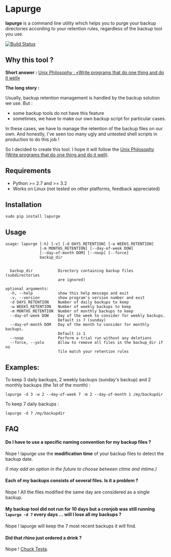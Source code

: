 # Lapurge

**lapurge** is a command line utility which helps you to purge your backup directories according to your retention rules, regardless of the backup tool you use.


[![Build Status](https://secure.travis-ci.org/madmatah/lapurge.png)](http://travis-ci.org/madmatah/lapurge)

## Why this tool ?

**Short answer :** [Unix Philosophy : «Write programs that do one thing and do it well»](http://en.wikipedia.org/wiki/Unix_philosophy)

**The long story :**

Usually, backup retention management is handled by the backup solution we use. But :
- some backup tools do not have this feature
- sometimes, we have to make our own backup script for particular cases.

In these cases, we have to manage the retention of the backup files on our own.
And honestly, I've seen too many ugly and untested shell scripts in production to do this job !


So I decided to create this tool. I hope it will follow the [Unix Philosophy (Write programs that do one thing and do it well)](http://en.wikipedia.org/wiki/Unix_philosophy).


## Requirements

- Python >= 2.7 and >= 3.2
- Works on Linux (not tested on other platforms, feedback appreciated)


## Installation

```
sudo pip install lapurge
```


## Usage

```
usage: lapurge [-h] [-v] [-d DAYS_RETENTION] [-w WEEKS_RETENTION]
               [-m MONTHS_RETENTION] [--day-of-week DOW]
               [--day-of-month DOM] [--noop] [--force]
               backup_dir


  backup_dir           Directory containing backup files (subdirectories
                       are ignored)

optional arguments:
  -h, --help           show this help message and exit
  -v, --version        show program's version number and exit
  -d DAYS_RETENTION    Number of daily backups to keep
  -w WEEKS_RETENTION   Number of weekly backups to keep
  -m MONTHS_RETENTION  Number of monthly backups to keep
  --day-of-week DOW    Day of the week to consider for weekly backups.
                       Default is 7 (sunday)
  --day-of-month DOM   Day of the month to consider for monthly backups.
                       Default is 1
  --noop               Perform a trial run without any deletions
  --force, --yolo      Allow to remove all files in the backup_dir if no
                       file match your retention rules

```


## Examples:

To keep 3 daily backups, 2 weekly backups (sunday's backup) and 2 monthly backups (the 1st of the month) :

```
lapurge -d 3 -w 2 --day-of-week 7 -m 2 --day-of-month 1 /my/backupdir
```


To keep 7 daily backups :

```
lapurge -d 7 /my/backupdir
```


## FAQ

#### Do I have to use a specific naming convention for my backup files ?

Nope ! lapurge use the **modification time** of your backup files to detect the backup date.

 *(I may add an option in the future to choose between ctime and mtime.)*

#### Each of my backups consists of several files. Is it a problem ?

Nope ! All the files modified the same day are considered as a single backup.

#### My backup tool did not run for 10 days but a cronjob was still running `lapurge -d 7` every days ... will I lose all my backups ?

Nope ! lapurge will keep the 7 most recent backups it will find.

#### Did that rhino just ordered a drink ?

Nope ! [Chuck Testa](http://www.youtube.com/watch?v=35CkYtcaJzI).
